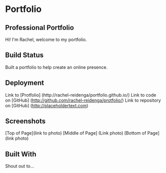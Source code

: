# Portfolio
## Professional Portfolio

Hi! I'm Rachel, welcome to my portfolio.

## Build Status

Built a portfolio to help create an online presence.

## Deployment

Link to [Protfolio] (http://rachel-reidenga/portfolio.github.io/)
Link to code on [GitHub] (http://github.com/rachel-reidenga/protfolio/)
Link to repository on [GitHub] (http://placeholdertext.com)

## Screenshots

[Top of Page](link to photo)
[Middle of Page] (Link photo)
[Bottom of Page] (link photo)

## Built With

Shout out to...
